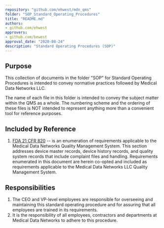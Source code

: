 ```yaml
---
repository: "github.com/ehwest/mdn_qms"
folder: "SOP_Standard_Operating_Procedures"
title: "README.md"
authors:
- github.com/ehwest
approvers:
- github.com/bewest
approval_date: "2020-08-24"
description: "Standard Operating Procedures (SOP)"
---
```



## Purpose

This collection of documents in the folder "SOP" for Standard Operating Procedures
is intended to convey normative practices followed by Medical Data Networks LLC.

The name of each file in this folder is intended to convey the subject matter within the QMS as a whole.
The numbering scheme and the ordering of these files is NOT intended to represent anything more than a convenient tool for reference purposes.


## Included by Reference

1. [FDA 21 CFR 820](https://www.accessdata.fda.gov/scripts/cdrh/cfdocs/cfcfr/CFRSearch.cfm?CFRPart=820&amp;showFR=1&amp;subpartNode=21:8.0.1.1.12.13) -- is an enumeration of requirements applicable to the Medical Data Networks Quality Management System.  This section addresses device master records, device history records, and quality system records that include complaint files and handling.  Requirements enumerated in this document are herein co-opted and included as requirements applicable to the Medical Data Networks LLC Quality Management System.

## Responsibilities

1. The CEO and VP-level employees are responsible for overseeing and maintaining this standard operating procedure and for assuring that all employees are trained in its requirements.
2. It is the responsibility of all employees, contractors and departments at Medical Data Networks to adhere to this procedure.
